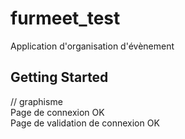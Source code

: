 # furmeet_test

Application d'organisation d'évènement

## Getting Started

//   graphisme  
Page de connexion OK  
Page de validation de connexion OK   
